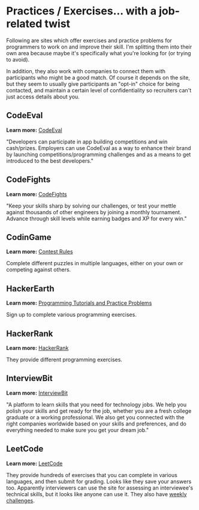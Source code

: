 # Practices / Exercises... with a job-related twist

Following are sites which offer exercises and practice problems for programmers to work on and improve their skill. I'm splitting them into their own area because maybe it's specifically what you're looking for (or trying to avoid).

In addition, they also work with companies to connect them with participants who might be a good match. Of course it depends on the site, but they seem to usually give participants an "opt-in" choice for being contacted, and maintain a certain level of confidentiality so recruiters can't just access details about you.

## CodeEval

**Learn more:** [CodeEval](https://www.codeeval.com/)

"Developers can participate in app building competitions and win cash/prizes. Employers can use CodeEval as a way to enhance their brand by launching competitions/programming challenges and as a means to get introduced to the best developers."

## CodeFights

**Learn more:** [CodeFights](https://codefights.com/)

"Keep your skills sharp by solving our challenges, or test your mettle against thousands of other engineers by joining a monthly tournament. Advance through skill levels while earning badges and XP for every win."

## CodinGame

**Learn more:** [Contest Rules](https://www.codingame.com/rules)

Complete different puzzles in multiple languages, either on your own or competing against others.

## HackerEarth

**Learn more:** [Programming Tutorials and Practice Problems](https://www.hackerearth.com/practice/)

Sign up to complete various programming exercises.

## HackerRank

**Learn more:** [HackerRank](https://www.hackerrank.com/aboutus)

They provide different programming exercises.

## InterviewBit

**Learn more:** [InterviewBit](https://www.interviewbit.com/pages/about_us/)

"A platform to learn skills that you need for technology jobs. We help you polish your skills and get ready for the job, whether you are a fresh college graduate or a working professional. We also get you connected with the right companies worldwide based on your skills and preferences, and do everything needed to make sure you get your dream job."

## LeetCode

**Learn more:** [LeetCode](https://leetcode.com/faq/)

They provide hundreds of exercises that you can complete in various languages, and then submit for grading. Looks like they save your answers too. Apparently interviewers can use the site for assessing an interviewee's technical skills, but it looks like anyone can use it. They also have [weekly challenges](https://leetcode.com/contest/).
